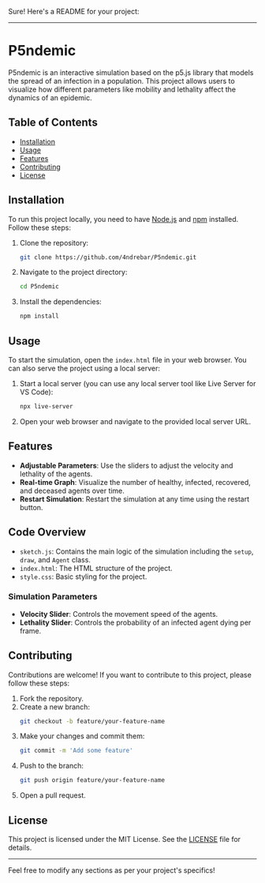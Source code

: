 Sure! Here's a README for your project:

---

# P5ndemic

P5ndemic is an interactive simulation based on the p5.js library that models the spread of an infection in a population. This project allows users to visualize how different parameters like mobility and lethality affect the dynamics of an epidemic.

## Table of Contents

- [Installation](#installation)
- [Usage](#usage)
- [Features](#features)
- [Contributing](#contributing)
- [License](#license)

## Installation

To run this project locally, you need to have [Node.js](https://nodejs.org/) and [npm](https://www.npmjs.com/) installed. Follow these steps:

1. Clone the repository:
    ```sh
    git clone https://github.com/4ndrebar/P5ndemic.git
    ```

2. Navigate to the project directory:
    ```sh
    cd P5ndemic
    ```

3. Install the dependencies:
    ```sh
    npm install
    ```

## Usage

To start the simulation, open the `index.html` file in your web browser. You can also serve the project using a local server:

1. Start a local server (you can use any local server tool like Live Server for VS Code):
    ```sh
    npx live-server
    ```

2. Open your web browser and navigate to the provided local server URL.

## Features

- **Adjustable Parameters**: Use the sliders to adjust the velocity and lethality of the agents.
- **Real-time Graph**: Visualize the number of healthy, infected, recovered, and deceased agents over time.
- **Restart Simulation**: Restart the simulation at any time using the restart button.

## Code Overview

- `sketch.js`: Contains the main logic of the simulation including the `setup`, `draw`, and `Agent` class.
- `index.html`: The HTML structure of the project.
- `style.css`: Basic styling for the project.

### Simulation Parameters

- **Velocity Slider**: Controls the movement speed of the agents.
- **Lethality Slider**: Controls the probability of an infected agent dying per frame.

## Contributing

Contributions are welcome! If you want to contribute to this project, please follow these steps:

1. Fork the repository.
2. Create a new branch:
    ```sh
    git checkout -b feature/your-feature-name
    ```
3. Make your changes and commit them:
    ```sh
    git commit -m 'Add some feature'
    ```
4. Push to the branch:
    ```sh
    git push origin feature/your-feature-name
    ```
5. Open a pull request.

## License

This project is licensed under the MIT License. See the [LICENSE](LICENSE) file for details.

---

Feel free to modify any sections as per your project's specifics!

